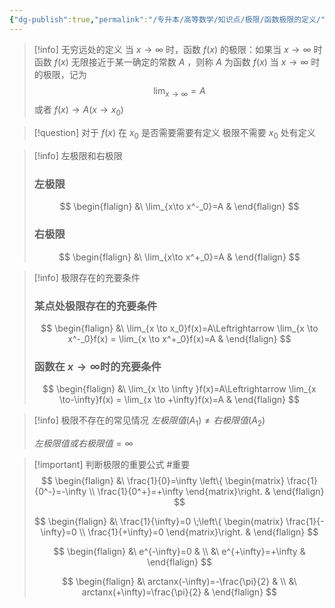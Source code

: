 ```yaml
---
{"dg-publish":true,"permalink":"/专升本/高等数学/知识点/极限/函数极限的定义/","noteIcon":""}
---
```


>[!info] 无穷远处的定义
>当 $x\to \infty$ 时，函数 $f(x)$ 的极限：如果当 $x \to \infty$ 时函数 $f(x)$ 无限接近于某一确定的常数 $A$ ，则称 $A$ 为函数 $f(x)$ 当 $x\to \infty$ 时的极限，记为 $$\lim_{x \to \infty}=A$$ 或者 $f(x)\to A(x\to x_0)$

>[!question] 对于 $f(x)$ 在 $x_0$ 是否需要需要有定义
>极限不需要 $x_0$ 处有定义

>[!info] 左极限和右极限
>### 左极限
>$$
\begin{flalign}
&\ \lim_{x\to x^-_0}=A &
\end{flalign}
>$$
>
>### 右极限
>$$
\begin{flalign}
&\ \lim_{x\to x^+_0}=A &
\end{flalign}
>$$

>[!info] 极限存在的充要条件
>### 某点处极限存在的充要条件
>$$
\begin{flalign}
&\ \lim_{x \to x_0}f(x)=A\Leftrightarrow \lim_{x \to x^-_0}f(x) = \lim_{x \to x^+_0}f(x)=A &
\end{flalign}
>$$
>
>### 函数在 $x → \infty$时的充要条件
>$$
\begin{flalign}
&\ \lim_{x \to \infty }f(x)=A\Leftrightarrow \lim_{x \to-\infty}f(x) = \lim_{x \to +\infty}f(x)=A &
\end{flalign}
>$$

>[!info] 极限不存在的常见情况
> $左极限值(A_1) \ne 右极限值(A_2)$ 
> 
> $左极限值或右极限值 = \infty$

>[!important] 判断极限的重要公式 #重要 
>$$
\begin{flalign}
&\ \frac{1}{0}=\infty \left\{
\begin{matrix}
\frac{1}{0^-}=-\infty  \\
\frac{1}{0^+}=+\infty 
\end{matrix}\right. &
\end{flalign}
>$$
>
>$$
\begin{flalign}
&\ \frac{1}{\infty}=0 \;\left\{
\begin{matrix}
\frac{1}{-\infty}=0  \\
\frac{1}{+\infty}=0
\end{matrix}\right. &
\end{flalign}
>$$
>
>$$
\begin{flalign}
&\ e^{-\infty}=0 & \\ 
&\ e^{+\infty}=+\infty & 
\end{flalign}
>$$
>
>$$
\begin{flalign} 
&\ arctanx(-\infty)=-\frac{\pi}{2} & \\
&\ arctanx(+\infty)=\frac{\pi}{2} & 
\end{flalign}
$$
